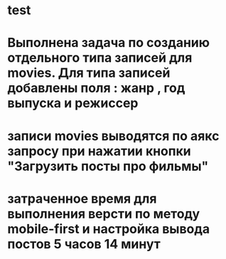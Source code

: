 # test
# Выполнена задача по созданию отдельного типа записей для movies. Для типа записей добавлены поля : жанр ,  год выпуска и режиссер 
# записи movies выводятся по аякс запросу при нажатии кнопки "Загрузить посты про фильмы" 
# затраченное время для выполнения версти по методу mobile-first и настройка вывода постов  5 часов 14 минут 
